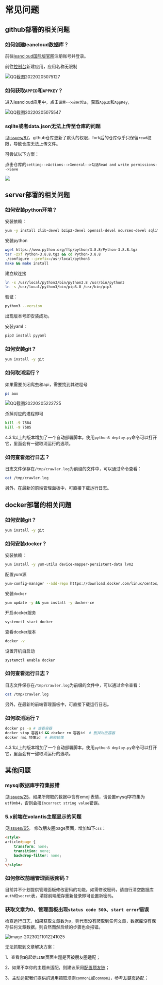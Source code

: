 # 常见问题

## github部署的相关问题

### 如何创建leancloud数据库？

前往[leancloud国际版官网](https://leancloud.app/)注册账号并登录。

前往[控制台](https://console.leancloud.app/apps)新建应用，应用名称无限制

![QQ截图20220205075127](QQ截图20220205075127.png)

### 如何获取`APPID`和`APPKEY`？

进入leancloud应用中，点击`设置-->应用凭证`，获取`AppID`和`AppKey`，

![QQ截图20220205075547](QQ截图20220205075547.png)

### sqlite或者data.json无法上传至仓库的问题

见[issues/87](https://github.com/Rock-Candy-Tea/hexo-circle-of-friends/issues/87)，github仓库更新了默认的权限，fork后的仓库似乎只保留`read`权限，导致仓库无法上传文件。

可尝试以下方案：

点击仓库的`setting-->Actions-->General-->勾选Read and write permissions-->Save`

![](workflow_permissions.png)

## server部署的相关问题

### 如何安装python环境？

安装依赖：

```bash
yum -y install zlib-devel bzip2-devel openssl-devel ncurses-devel sqlite-devel readline-devel tk-devel gdbm-devel db4-devel libpcap-devel xz-devel libffi-devel yum vim gcc
```

安装python

```bash
wget https://www.python.org/ftp/python/3.8.8/Python-3.8.8.tgz
tar -zxf Python-3.8.8.tgz && cd Python-3.8.8
./configure --prefix=/usr/local/python3
make && make install
```

建立软连接

```bash
ln -s /usr/local/python3/bin/python3.8 /usr/bin/python3
ln -s /usr/local/python3/bin/pip3.8 /usr/bin/pip3
```

验证：

```bash
python3 --version
```

出现版本号即安装成功。

安装yaml：

```bash
pip3 install pyyaml
```

### 如何安装git？

```bash
yum install -y git
```

### 如何取消运行？

如果需要关闭爬虫和api，需要找到其进程号

```bash
ps aux
```

![QQ截图20220205222725](QQ截图20220205222725.png)

杀掉对应的进程即可

```bash
kill -9 7584
kill -9 7585
```

4.3.1以上的版本增加了一个自动部署脚本，使用`python3 deploy.py`命令可以打开它，里面会有一键取消运行的选项。

### 如何查看运行日志？

日志文件保存在`/tmp/crawler.log`为前缀的文件中，可以通过命令查看：

```bash
cat /tmp/crawler.log
```

另外，在最新的前端管理面板中，可直接下载运行日志。

## docker部署的相关问题

### 如何安装git？

```bash
yum install -y git
```

### 如何安装docker？

安装依赖：

```bash
yum install -y yum-utils device-mapper-persistent-data lvm2
```

配置yum源

```bash
yum-config-manager --add-repo https://download.docker.com/linux/centos/docker-ce.repo
```

安装`docker`

```bash
yum update -y && yum install -y docker-ce
```

开启docker服务

```bash
systemctl start docker
```

查看docker版本

```bash
docker -v
```

设置开机自启动

```bash
systemctl enable docker
```

### 如何查看运行日志？

日志文件保存在`/tmp/crawler.log`为前缀的文件中，可以通过命令查看：

```bash
cat /tmp/crawler.log
```

另外，在最新的前端管理面板中，可直接下载运行日志。

### 如何取消运行？

```bash
docker ps -a # 查看容器
docker stop 容器id && docker rm 容器id  # 删掉对应容器
docker rmi 镜像id  # 删掉镜像
```

4.3.1以上的版本增加了一个自动部署脚本，使用`python3 deploy.py`命令可以打开它，里面会有一键取消运行的选项。

## 其他问题

### mysql数据库字符集报错

见[issues/25](https://github.com/Rock-Candy-Tea/hexo-circle-of-friends/issues/25)，如果所爬取的数据中含有emoji表情，请设置mysql字符集为`utf8mb4`，否则会报`Incorrect string value`错误。

### 5.x前端在volantis主题显示的问题

见[issues/65](https://github.com/Rock-Candy-Tea/hexo-circle-of-friends/issues/65)， 修改朋友圈page页面，增加如下`css`：

```markdown
<style>
article#page {
    transform: none;
    transition: none;
    backdrop-filter: none;
}
</style>
```

### 如何修改前端管理面板密码？

目前并不计划提供管理面板修改密码的功能，如需修改密码，请自行清空数据库`auth`和`secret`表，清除前端缓存重新登录即可设置新密码。

### 获取文章为0、管理面板出现`status code 500`、`start error`错误

检查运行日志，如果获取文章数为`0`，则代表没有爬取到任何文章，数据库没有保存任何文章数据，则自然而然后续的步骤也会报错。

![image-20230211012241025](image-20230211012241025.png)

无法抓取到文章解决方案：

1、查看你的起始`LINK`页面主题是否被朋友圈适配；

2、如果不幸你的主题未适配，则建议采用[配置项友链](settings.md?id=项目配置)；

3、主动适配我们提供的通用抓取规则`common1`或`common2`，参考[友链页适配](developmentdoc.md?id=友链页适配)；
